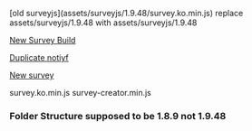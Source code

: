 [old surveyjs](<?= base_url() ?>assets/surveyjs/1.9.48/survey.ko.min.js) 
replace <?= base_url() ?>assets/surveyjs/1.9.48 with <?= base_url() ?>assets/surveyjs/1.9.48

[New Survey Build](https://github.com/surveyjs/builds/tree/master/1.8.9)

[Duplicate notiyf](https://cdn.jsdelivr.net/npm/notyf@3/notyf.min.css)

[New survey](https://cdnjs.cloudflare.com/ajax/libs/survey-knockout/1.9.48/survey-creator.min.js)

survey.ko.min.js survey-creator.min.js

### Folder Structure supposed to be 1.8.9 not 1.9.48

<link href="<?= base_url() ?>assets/surveyjs/1.9.48/survey.analytics.datatables.min.css" type="text/css" rel="stylesheet" />
<script src="<?= base_url() ?>assets/surveyjs/1.9.48/survey.analytics.datatables.min.js"></script>
<script src="<?= base_url() ?>assets/surveyjs/1.9.48/survey.core.min.js"></script>
<script src="<?= base_url() ?>assets/surveyjs/1.9.48/surveyjs-widgets.min.js"></script>